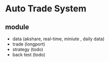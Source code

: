 # Auto Trade System


## module
 - data (akshare, real-time, miniute , daily data)
 - trade (longport)
 - strategy (todo)
 - back test (todo)
